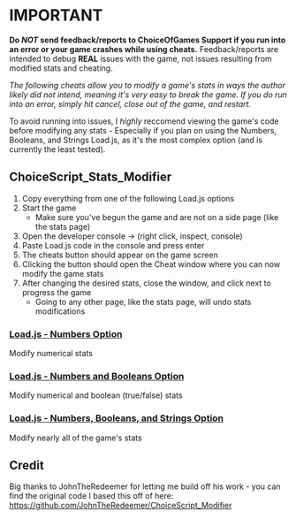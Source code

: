 # IMPORTANT
**Do _NOT_ send feedback/reports to ChoiceOfGames Support if you run into an error or your game crashes while using cheats.** Feedback/reports are intended to debug **REAL** issues with the game, not issues resulting from modified stats and cheating.

*The following cheats allow you to modify a game's stats in ways the author likely did not intend, meaning it's very easy to break the game. If you do run into an error, simply hit cancel, close out of the game, and restart.*

To avoid running into issues, I *highly* reccomend viewing the game's code before modifying any stats - Especially if you plan on using the Numbers, Booleans, and Strings Load.js, as it's the most complex option (and is currently the least tested).

## ChoiceScript_Stats_Modifier
1. Copy everything from one of the following Load.js options
2. Start the game
     - Make sure you've begun the game and are not on a side page (like the stats page)
3. Open the developer console -> (right click, inspect, console)
4. Paste Load.js code in the console and press enter
5. The cheats button should appear on the game screen
6. Clicking the button should open the Cheat window where you can now modify the game stats
7. After changing the desired stats, close the window, and click next to progress the game
     - Going to any other page, like the stats page, will undo stats modifications

### [Load.js - Numbers Option](https://raw.githubusercontent.com/WestlyDust/ChoiceScript_Stats_Modifier/main/CheatNumbers/Load.js)
Modify numerical stats
### [Load.js - Numbers and Booleans Option](https://raw.githubusercontent.com/WestlyDust/ChoiceScript_Stats_Modifier/main/CheatNumbers%26Booleans/Load.js)
Modify numerical and boolean (true/false) stats
### [Load.js - Numbers, Booleans, and Strings Option](https://raw.githubusercontent.com/WestlyDust/ChoiceScript_Stats_Modifier/main/CheatNumbers%26Booleans%26Strings/Load.js)
Modify nearly all of the game's stats

## Credit
Big thanks to JohnTheRedeemer for letting me build off his work - you can find the original code I based this off of here: https://github.com/JohnTheRedeemer/ChoiceScript_Modifier
